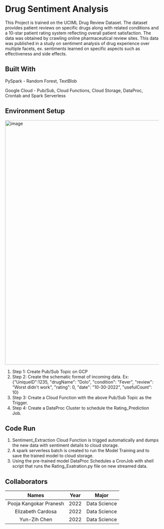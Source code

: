 # Drug Sentiment Analysis

This Project is trained on the UCIML Drug Review Dataset. The dataset provides patient reviews on specific drugs along with related conditions and a 10-star patient rating system reflecting overall patient satisfaction. The data was obtained by crawling online pharmaceutical review sites. This data was published in a study on sentiment analysis of drug experience over multiple facets, ex. sentiments learned on specific aspects such as effectiveness and side effects.

## Built With

PySpark - Random Forest, TextBlob

Google Cloud - Pub/Sub, Cloud Functions, Cloud Storage, DataProc, Crontab and Spark Serverless

## Environment Setup

<img width="799" alt="image" src="https://user-images.githubusercontent.com/98969137/206949951-03ee2681-d322-4445-ad38-d0dbcd86ef70.png">

1. Step 1: Create Pub/Sub Topic on GCP
2. Step 2: Create the schematic format of incoming data. Ex: {"UniqueID":1235, "drugName": "Dolo", "condition": "Fever", "review": "Worst didn't work", "rating": 0, "date": "10-30-2022", "usefulCount": 10}
3. Step 3: Create a Cloud Function with the above Pub/Sub Topic as the Trigger.
4. Step 4: Create a DataProc Cluster to schedule the Rating_Prediction Job.

## Code Run

1. Sentiment_Extraction Cloud Function is trigged automatically and dumps the new data with sentiment details to cloud storage.
3. A spark serverless batch is created to run the Model Training and to save the trained model to cloud storage.
2. Using the pre-trained model DataProc Schedules a CronJob with shell script that runs the Rating_Exatration.py file on new streamed data.

## Collaborators

| Names                  | Year   | Major         |
| :---:                  | :---:  | :---:         |
| Pooja Kangokar Pranesh | 2022   | Data Science  |
| Elizabeth Cardosa      | 2022   | Data Science  |
| Yun-Zih Chen           | 2022   | Data Science  |


